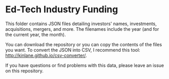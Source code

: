 Ed-Tech Industry Funding
========

This folder contains JSON files detailing investors' names, investments, acquisitions, mergers, and more. The filenames include the year (and for the current year, the month). 

You can download the repository or you can copy the contents of the files you want. To convert the JSON into CSV, I recommend this tool: http://kinlane.github.io/csv-converter/.

If you have questions or find problems with this data, please leave an issue on this repository.
